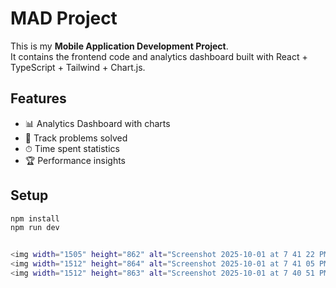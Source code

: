 # MAD Project

This is my **Mobile Application Development Project**.  
It contains the frontend code and analytics dashboard built with React + TypeScript + Tailwind + Chart.js.

## Features
- 📊 Analytics Dashboard with charts
- 🎯 Track problems solved
- ⏱ Time spent statistics
- 🏆 Performance insights

## Setup
```bash
npm install
npm run dev


<img width="1505" height="862" alt="Screenshot 2025-10-01 at 7 41 22 PM" src="https://github.com/user-attachments/assets/e60c886f-2f34-43fd-b2ac-88645cd458b5" />
<img width="1512" height="864" alt="Screenshot 2025-10-01 at 7 41 05 PM" src="https://github.com/user-attachments/assets/e82c6549-fc71-4f78-b8c6-a955e6fb9625" />
<img width="1512" height="863" alt="Screenshot 2025-10-01 at 7 40 51 PM" src="https://github.com/user-attachments/assets/dfcb6782-1dcb-41e7-bdfb-ea7bdb0147ec" />
